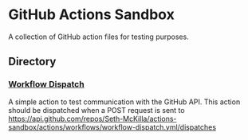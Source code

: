 # GitHub Actions Sandbox

A collection of GitHub action files for testing purposes.

## Directory

### [Workflow Dispatch](./.github/workflows/workflow-dispatch.yml)

A simple action to test communication with the GitHub API. This action should be dispatched when a POST request is sent to https://api.github.com/repos/Seth-McKilla/actions-sandbox/actions/workflows/workflow-dispatch.yml/dispatches
